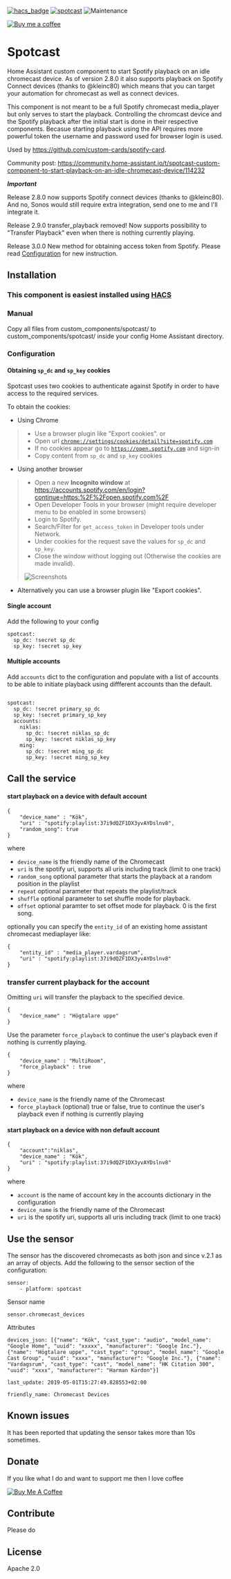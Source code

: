 [![hacs_badge](https://img.shields.io/badge/HACS-Default-orange.svg)](https://github.com/custom-components/hacs) [![spotcast](https://img.shields.io/github/release/fondberg/spotcast.svg?1)](https://github.com/fondberg/spotcast) ![Maintenance](https://img.shields.io/maintenance/yes/2020.svg)

[![Buy me a coffee](https://img.shields.io/static/v1.svg?label=Buy%20me%20a%20coffee&message=🥨&color=black&logo=buy%20me%20a%20coffee&logoColor=white&labelColor=6f4e37)](https://www.buymeacoffee.com/fondberg)

# Spotcast
Home Assistant custom component to start Spotify playback on an idle chromecast device. As of version 2.8.0 it also supports playback on Spotify Connect devices (thanks to @kleinc80) which means that you can target your automation for chromecast as well as connect devices.

This component is not meant to be a full Spotify chromecast media_player but only serves to start the playback. Controlling the chromcast device and the Spotify playback after the initial start is done in their respective components.
Becasue starting playback using the API requires more powerful token the username and password used for browser login is used.

Used by https://github.com/custom-cards/spotify-card.

Community post: https://community.home-assistant.io/t/spotcast-custom-component-to-start-playback-on-an-idle-chromecast-device/114232

***Important***

Release 2.8.0 now supports Spotify connect devices (thanks to @kleinc80). And no, Sonos would still require extra integration, send one to me and I'll integrate it.

Release 2.9.0 transfer_playback removed! Now supports possibility to "Transfer Playback" even when there is nothing currently playing.

Release 3.0.0 New method for obtaining access token from Spotify. Please read [Configuration](#configuration) for new instruction.

## Installation

### This component is easiest installed using [HACS](https://github.com/custom-components/hacs)

### Manual
Copy all files from custom_components/spotcast/ to custom_components/spotcast/ inside your config Home Assistant directory.

### Configuration

#### Obtaining `sp_dc` and `sp_key` cookies
Spotcast uses two cookies to authenticate against Spotify in order to have access to the required services.

To obtain the cookies:
*  Using Chrome
>* Use a browser plugin like "Export cookies".
or
>* Open url [`chrome://settings/cookies/detail?site=spotify.com`](chrome://settings/cookies/detail?site=spotify.com)
>* If no cookies appear go to [`https://open.spotify.com`](https://open.spotify.com) and sign-in
>* Copy content from `sp_dc` and `sp_key` cookies
* Using another browser
>* Open a new __Incognito window__ at https://accounts.spotify.com/en/login?continue=https:%2F%2Fopen.spotify.com%2F
>* Open Developer Tools in your browser (might require developer menu to be enabled in some browsers)
>* Login to Spotify.
>* Search/Filter for `get_access_token` in Developer tools under Network.
>* Under cookies for the request save the values for `sp_dc` and `sp_key`.
>* Close the window without logging out (Otherwise the cookies are made invalid).
>
>![Screenshots](images/cookies_1.jpg)
* Alternatively you can use a browser plugin like "Export cookies".

#### Single account
Add the following to your config
```
spotcast:
  sp_dc: !secret sp_dc
  sp_key: !secret sp_key
```
#### Multiple accounts
Add `accounts` dict to the configuration and populate with a list of accounts to
be able to initiate playback using diffferent accounts than the default.
```

spotcast:
  sp_dc: !secret primary_sp_dc
  sp_key: !secret primary_sp_key
  accounts:
    niklas:
      sp_dc: !secret niklas_sp_dc
      sp_key: !secret niklas_sp_key
    ming:
      sp_dc: !secret ming_sp_dc
      sp_key: !secret ming_sp_key
```

## Call the service

#### start playback on a device with default account
```
{
	"device_name" : "Kök",
	"uri" : "spotify:playlist:37i9dQZF1DX3yvAYDslnv8",
	"random_song": true
}
```
where
 - `device_name` is the friendly name of the Chromecast
 - `uri` is the spotify uri, supports all uris including track (limit to one track)
 - `random_song` optional parameter that starts the playback at a random position in the playlist
 - `repeat` optional parameter that repeats the playlist/track
 - `shuffle` optional parameter to set shuffle mode for playback.
 - `offset` optional paramter to set offset mode for playback. 0 is the first song.

optionally you can specify the `entity_id` of an existing home assistant chromecast mediaplayer like:
```
{
	"entity_id" : "media_player.vardagsrum",
	"uri" : "spotify:playlist:37i9dQZF1DX3yvAYDslnv8"
}
```

### transfer current playback for the account
Omitting `uri` will transfer the playback to the specified device.
```
{
	"device_name" : "Högtalare uppe"
}
```
Use the parameter `force_playback` to continue the user's playback even if nothing is currently playing.
```
{
	"device_name" : "MultiRoom",
	"force_playback" : true
}
```
where
 - `device_name` is the friendly name of the Chromecast
 - `force_playback` (optional) true or false, true to continue the user's playback even if nothing is currently playing


#### start playback on a device with non default account
```
{
    "account":"niklas",
	"device_name" : "Kök",
	"uri" : "spotify:playlist:37i9dQZF1DX3yvAYDslnv8"
}
```
where
 - `account` is the name of account key in the accounts dictionary in the configuration
 - `device_name` is the friendly name of the Chromecast
 - `uri` is the spotify uri, supports all uris including track (limit to one track)

## Use the sensor
The sensor has the discovered chromecasts as both json and since v.2.1 as an array of objects.
Add the following to the sensor section of the configuration:
```
sensor:
    - platform: spotcast
```

Sensor name
```
sensor.chromecast_devices
```
Attributes
```
devices_json: [{"name": "Kök", "cast_type": "audio", "model_name": "Google Home", "uuid": "xxxxx", "manufacturer": "Google Inc."}, {"name": "Högtalare uppe", "cast_type": "group", "model_name": "Google Cast Group", "uuid": "xxxx", "manufacturer": "Google Inc."}, {"name": "Vardagsrum", "cast_type": "cast", "model_name": "HK Citation 300", "uuid": "xxxx", "manufacturer": "Harman Kardon"}]

last_update: 2019-05-01T15:27:49.828553+02:00

friendly_name: Chromecast Devices
```



 ## Known issues
 It has been reported that updating the sensor takes more than 10s sometimes.

 ## Donate
 If you like what I do and want to support me then I love coffee

<a href="https://www.buymeacoffee.com/fondberg" target="_blank"><img src="https://www.buymeacoffee.com/assets/img/custom_images/orange_img.png" alt="Buy Me A Coffee" style="height: auto !important;width: auto !important;" ></a>

 ## Contribute
 Please do

 ## License
 Apache 2.0
<!--stackedit_data:
eyJoaXN0b3J5IjpbMTcyMDU4Njk0OCwxNjk3NjUzOTE4LC0xMj
UzNjIzNDkyLC03MDAxNDYyOCwxNTAwOTg3NjA4LC0yMDAzOTE4
MDkwXX0=
-->